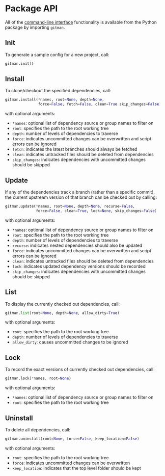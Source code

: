 # Package API

All of the [command-line interface](cli.md) functionality is available from the Python package by importing `gitman`.

## Init

To generate a sample config for a new project, call:

```python
gitman.init()
```

## Install

To clone/checkout the specified dependencies, call:

```python
gitman.install(*names, root=None, depth=None,
               force=False, fetch=False, clean=True skip_changes=False)
```

with optional arguments:

- `*names`: optional list of dependency source or group names to filter on
- `root`: specifies the path to the root working tree
- `depth`: number of levels of dependencies to traverse
- `force`: indicates uncommitted changes can be overwritten and
           script errors can be ignored
- `fetch`: indicates the latest branches should always be fetched
- `clean`: indicates untracked files should be deleted from dependencies
- `skip_changes`: indicates dependencies with uncommitted changes should be skipped

## Update

If any of the dependencies track a branch (rather than a specific commit), the current upstream version of that branch can be checked out by calling:

```python
gitman.update(*names, root=None, depth=None, recurse=False,
              force=False, clean=True, lock=None, skip_changes=False)
```

with optional arguments:

- `*names`: optional list of dependency source or group names to filter on
- `root`: specifies the path to the root working tree
- `depth`: number of levels of dependencies to traverse
- `recurse`: indicates nested dependencies should also be updated
- `force`: indicates uncommitted changes can be overwritten and
           script errors can be ignored
- `clean`: indicates untracked files should be deleted from dependencies
- `lock`: indicates updated dependency versions should be recorded
- `skip_changes`: indicates dependencies with uncommitted changes should be skipped

## List

To display the currently checked out dependencies, call:

```python
gitman.list(root=None, depth=None, allow_dirty=True)
```

with optional arguments:

- `root`: specifies the path to the root working tree
- `depth`: number of levels of dependencies to traverse
- `allow_dirty`: causes uncommitted changes to be ignored

## Lock

To record the exact versions of currently checked out dependencies, call:

```python
gitman.lock(*names, root=None)
```

with optional arguments:

- `*names`: optional list of dependency source or group names to filter on
- `root`: specifies the path to the root working tree

## Uninstall

To delete all dependencies, call:

```python
gitman.uninstall(root=None, force=False, keep_location=False)
```

with optional arguments:

- `root`: specifies the path to the root working tree
- `force`: indicates uncommitted changes can be overwritten
- `keep_location`: indicates that the top level folder should be kept
